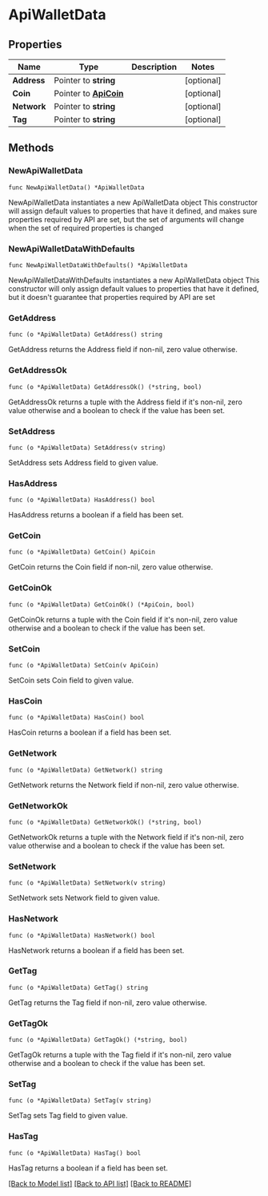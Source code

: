 # ApiWalletData

## Properties

Name | Type | Description | Notes
------------ | ------------- | ------------- | -------------
**Address** | Pointer to **string** |  | [optional] 
**Coin** | Pointer to [**ApiCoin**](ApiCoin.md) |  | [optional] 
**Network** | Pointer to **string** |  | [optional] 
**Tag** | Pointer to **string** |  | [optional] 

## Methods

### NewApiWalletData

`func NewApiWalletData() *ApiWalletData`

NewApiWalletData instantiates a new ApiWalletData object
This constructor will assign default values to properties that have it defined,
and makes sure properties required by API are set, but the set of arguments
will change when the set of required properties is changed

### NewApiWalletDataWithDefaults

`func NewApiWalletDataWithDefaults() *ApiWalletData`

NewApiWalletDataWithDefaults instantiates a new ApiWalletData object
This constructor will only assign default values to properties that have it defined,
but it doesn't guarantee that properties required by API are set

### GetAddress

`func (o *ApiWalletData) GetAddress() string`

GetAddress returns the Address field if non-nil, zero value otherwise.

### GetAddressOk

`func (o *ApiWalletData) GetAddressOk() (*string, bool)`

GetAddressOk returns a tuple with the Address field if it's non-nil, zero value otherwise
and a boolean to check if the value has been set.

### SetAddress

`func (o *ApiWalletData) SetAddress(v string)`

SetAddress sets Address field to given value.

### HasAddress

`func (o *ApiWalletData) HasAddress() bool`

HasAddress returns a boolean if a field has been set.

### GetCoin

`func (o *ApiWalletData) GetCoin() ApiCoin`

GetCoin returns the Coin field if non-nil, zero value otherwise.

### GetCoinOk

`func (o *ApiWalletData) GetCoinOk() (*ApiCoin, bool)`

GetCoinOk returns a tuple with the Coin field if it's non-nil, zero value otherwise
and a boolean to check if the value has been set.

### SetCoin

`func (o *ApiWalletData) SetCoin(v ApiCoin)`

SetCoin sets Coin field to given value.

### HasCoin

`func (o *ApiWalletData) HasCoin() bool`

HasCoin returns a boolean if a field has been set.

### GetNetwork

`func (o *ApiWalletData) GetNetwork() string`

GetNetwork returns the Network field if non-nil, zero value otherwise.

### GetNetworkOk

`func (o *ApiWalletData) GetNetworkOk() (*string, bool)`

GetNetworkOk returns a tuple with the Network field if it's non-nil, zero value otherwise
and a boolean to check if the value has been set.

### SetNetwork

`func (o *ApiWalletData) SetNetwork(v string)`

SetNetwork sets Network field to given value.

### HasNetwork

`func (o *ApiWalletData) HasNetwork() bool`

HasNetwork returns a boolean if a field has been set.

### GetTag

`func (o *ApiWalletData) GetTag() string`

GetTag returns the Tag field if non-nil, zero value otherwise.

### GetTagOk

`func (o *ApiWalletData) GetTagOk() (*string, bool)`

GetTagOk returns a tuple with the Tag field if it's non-nil, zero value otherwise
and a boolean to check if the value has been set.

### SetTag

`func (o *ApiWalletData) SetTag(v string)`

SetTag sets Tag field to given value.

### HasTag

`func (o *ApiWalletData) HasTag() bool`

HasTag returns a boolean if a field has been set.


[[Back to Model list]](../README.md#documentation-for-models) [[Back to API list]](../README.md#documentation-for-api-endpoints) [[Back to README]](../README.md)


